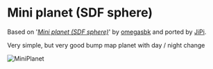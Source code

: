 Mini planet (SDF sphere)
==================

Based on '_[Mini planet (SDF sphere)](https://www.shadertoy.com/view/Nlj3Wy)_' by [omegasbk](https://www.shadertoy.com/user/omegasbk) and ported by [JiPi](../../Site/Profiles/JiPi.md).

Very simple, but very good bump map planet with day / night change

![MiniPlanet](https://user-images.githubusercontent.com/78935215/123690904-40728980-d855-11eb-80b9-cec65cd88c92.gif)


